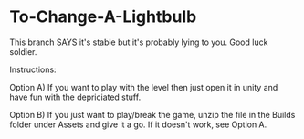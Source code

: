 # To-Change-A-Lightbulb
This branch SAYS it's stable but it's probably lying to you. 
Good luck soldier.

Instructions: 

Option A) If you want to play with the level then just open it in unity and have fun with the depriciated stuff. 

Option B) If you just want to play/break the game, unzip the file in the Builds folder under Assets and give it a go. 
If it doesn't work, see Option A.
